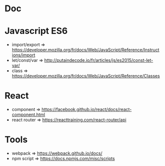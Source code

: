 Doc
========

Javascript ES6
====
* import/export => https://developer.mozilla.org/fr/docs/Web/JavaScript/Reference/Instructions/import
* let/const/var => http://putaindecode.io/fr/articles/js/es2015/const-let-var/
* class => https://developer.mozilla.org/fr/docs/Web/JavaScript/Reference/Classes

React
====
* component => https://facebook.github.io/react/docs/react-component.html
* react router => https://reacttraining.com/react-router/api

Tools
====
* webpack => https://webpack.github.io/docs/
* npm script => https://docs.npmjs.com/misc/scripts